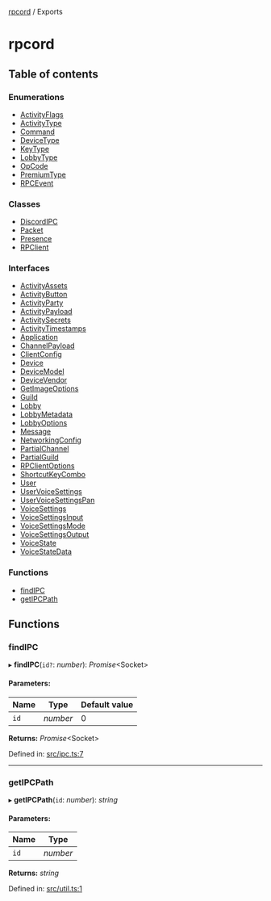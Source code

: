 [rpcord](README.md) / Exports

# rpcord

## Table of contents

### Enumerations

- [ActivityFlags](enums/activityflags.md)
- [ActivityType](enums/activitytype.md)
- [Command](enums/command.md)
- [DeviceType](enums/devicetype.md)
- [KeyType](enums/keytype.md)
- [LobbyType](enums/lobbytype.md)
- [OpCode](enums/opcode.md)
- [PremiumType](enums/premiumtype.md)
- [RPCEvent](enums/rpcevent.md)

### Classes

- [DiscordIPC](classes/discordipc.md)
- [Packet](classes/packet.md)
- [Presence](classes/presence.md)
- [RPClient](classes/rpclient.md)

### Interfaces

- [ActivityAssets](interfaces/activityassets.md)
- [ActivityButton](interfaces/activitybutton.md)
- [ActivityParty](interfaces/activityparty.md)
- [ActivityPayload](interfaces/activitypayload.md)
- [ActivitySecrets](interfaces/activitysecrets.md)
- [ActivityTimestamps](interfaces/activitytimestamps.md)
- [Application](interfaces/application.md)
- [ChannelPayload](interfaces/channelpayload.md)
- [ClientConfig](interfaces/clientconfig.md)
- [Device](interfaces/device.md)
- [DeviceModel](interfaces/devicemodel.md)
- [DeviceVendor](interfaces/devicevendor.md)
- [GetImageOptions](interfaces/getimageoptions.md)
- [Guild](interfaces/guild.md)
- [Lobby](interfaces/lobby.md)
- [LobbyMetadata](interfaces/lobbymetadata.md)
- [LobbyOptions](interfaces/lobbyoptions.md)
- [Message](interfaces/message.md)
- [NetworkingConfig](interfaces/networkingconfig.md)
- [PartialChannel](interfaces/partialchannel.md)
- [PartialGuild](interfaces/partialguild.md)
- [RPClientOptions](interfaces/rpclientoptions.md)
- [ShortcutKeyCombo](interfaces/shortcutkeycombo.md)
- [User](interfaces/user.md)
- [UserVoiceSettings](interfaces/uservoicesettings.md)
- [UserVoiceSettingsPan](interfaces/uservoicesettingspan.md)
- [VoiceSettings](interfaces/voicesettings.md)
- [VoiceSettingsInput](interfaces/voicesettingsinput.md)
- [VoiceSettingsMode](interfaces/voicesettingsmode.md)
- [VoiceSettingsOutput](interfaces/voicesettingsoutput.md)
- [VoiceState](interfaces/voicestate.md)
- [VoiceStateData](interfaces/voicestatedata.md)

### Functions

- [findIPC](modules.md#findipc)
- [getIPCPath](modules.md#getipcpath)

## Functions

### findIPC

▸ **findIPC**(`id?`: *number*): *Promise*<Socket\>

#### Parameters:

Name | Type | Default value |
------ | ------ | ------ |
`id` | *number* | 0 |

**Returns:** *Promise*<Socket\>

Defined in: [src/ipc.ts:7](https://github.com/DjDeveloperr/RPCord/blob/91f1aca/src/ipc.ts#L7)

___

### getIPCPath

▸ **getIPCPath**(`id`: *number*): *string*

#### Parameters:

Name | Type |
------ | ------ |
`id` | *number* |

**Returns:** *string*

Defined in: [src/util.ts:1](https://github.com/DjDeveloperr/RPCord/blob/91f1aca/src/util.ts#L1)
